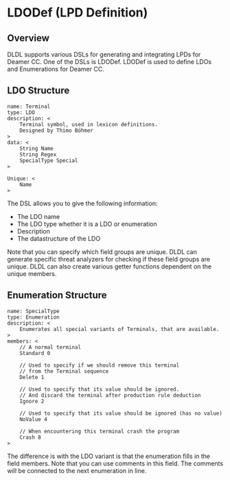 # LDODef (LPD Definition)

## Overview

DLDL supports various DSLs for generating and integrating LPDs for Deamer CC. One of the DSLs is LDODef. LDODef is used to define LDOs and Enumerations for Deamer CC.

## LDO Structure

```DLDL
name: Terminal
type: LDO
description: <
	Terminal symbol, used in lexicon definitions.
	Designed by Thimo Böhmer
>
data: <
	String Name
	String Regex
	SpecialType Special
>

Unique: <
	Name
>
```

The DSL allows you to give the following information:

- The LDO name
- The LDO type whether it is a LDO or enumeration
- Description
- The datastructure of the LDO

Note that you can specify which field groups are unique. DLDL can generate specific threat analyzers for checking if these field groups are unique. DLDL can also create various getter functions dependent on the unique members.

## Enumeration Structure

```DLDL
name: SpecialType
type: Enumeration
description: <
	Enumerates all special variants of Terminals, that are available.
>
members: <
	// A normal terminal
	Standard 0
	
	// Used to specify if we should remove this terminal
	// from the Terminal sequence
	Delete 1
	
	// Used to specify that its value should be ignored.
	// And discard the terminal after production rule deduction
	Ignore 2
	
	// Used to specify that its value should be ignored (has no value)
	NoValue 4
	
	// When encountering this terminal crash the program
	Crash 8
>
```

The difference is with the LDO variant is that the enumeration fills in the field members. Note that you can use comments in this field. The comments will be connected to the next enumeration in line.
